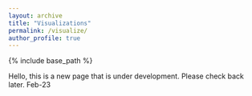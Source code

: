 ```yaml
---
layout: archive
title: "Visualizations"
permalink: /visualize/
author_profile: true
---
```


{% include base_path %}


Hello, this is a new page that is under development. Please check back later. Feb-23

